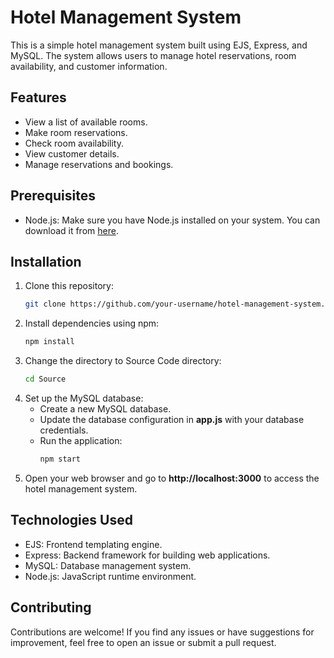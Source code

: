 # Hotel Management System

This is a simple hotel management system built using EJS, Express, and MySQL. The system allows users to manage hotel reservations, room availability, and customer information.

## Features

- View a list of available rooms.
- Make room reservations.
- Check room availability.
- View customer details.
- Manage reservations and bookings.

## Prerequisites

- Node.js: Make sure you have Node.js installed on your system. You can download it from [here](https://nodejs.org/).

## Installation

1. Clone this repository:
   ```bash
   git clone https://github.com/your-username/hotel-management-system.git
2. Install dependencies using npm:
   ```bash
   npm install
3. Change the directory to Source Code directory:
   ```bash
   cd Source
4. Set up the MySQL database:
   - Create a new MySQL database.
   - Update the database configuration in **app.js** with your database credentials.
   - Run the application:
      ```bash
     npm start

5. Open your web browser and go to **http://localhost:3000** to access the hotel management system.

## Technologies Used
- EJS: Frontend templating engine.
- Express: Backend framework for building web applications.
- MySQL: Database management system.
- Node.js: JavaScript runtime environment.

## Contributing 
Contributions are welcome! If you find any issues or have suggestions for improvement, feel free to open an issue or submit a pull request.
